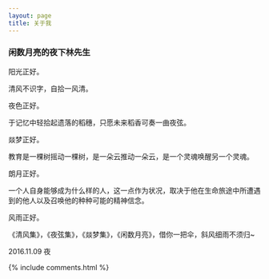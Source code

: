```yaml
---
layout: page
title: 关于我 
---
```


<h3> 闲数月亮的夜下林先生 </h3>
<p>
阳光正好。
<p>
清风不识字，自拾一风清。
<p><p>
夜色正好。
<p>
于记忆中轻拾起遗落的稻穗，只愿未来稻香可奏一曲夜弦。
<p><p>
燚梦正好。
<p>
教育是一棵树摇动一棵树，是一朵云推动一朵云，是一个灵魂唤醒另一个灵魂。
<p><p>
朗月正好。
<p>
一个人自身能够成为什么样的人，这一点作为状况，取决于他在生命旅途中所遭遇到的他人以及召唤他的种种可能的精神信念。
<p><p>
风雨正好。
<p>
《清风集》，《夜弦集》，《燚梦集》，《闲数月亮》，借你一把伞，斜风细雨不须归~
<p><p>
2016.11.09 夜

  



{% include comments.html %}



